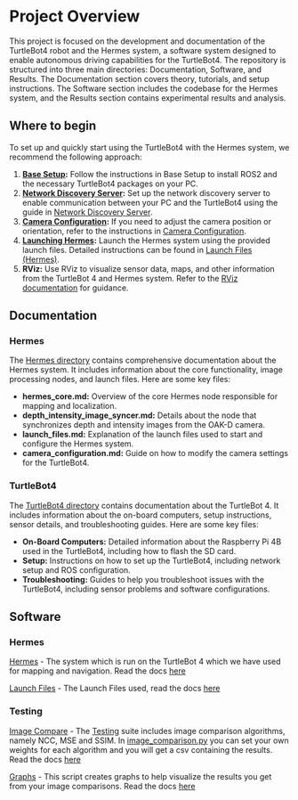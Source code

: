 # Project Overview

This project is focused on the development and documentation of the TurtleBot4 robot and the Hermes system, a software system designed to enable autonomous driving capabilities for the TurtleBot4. The repository is structured into three main directories: Documentation, Software, and Results. The Documentation section covers theory, tutorials, and setup instructions. The Software section includes the codebase for the Hermes system, and the Results section contains experimental results and analysis.

## Where to begin

To set up and quickly start using the TurtleBot4 with the Hermes system, we recommend the following approach:

1.  **[Base Setup](/Documentation/TurtleBot4/Setup/Base-Setup.md):** Follow the instructions in Base Setup to install ROS2 and the necessary TurtleBot4 packages on your PC.
2.  **[Network Discovery Server](/Documentation/TurtleBot4/Setup/Network-Discovery-Server.md):** Set up the network discovery server to enable communication between your PC and the TurtleBot4 using the guide in [Network Discovery Server](/Documentation/TurtleBot4/Setup/Network-Discovery-Server.md).
3.  **[Camera Configuration](/Documentation/Hermes/camera_configuration.md):** If you need to adjust the camera position or orientation, refer to the instructions in [Camera Configuration](/Documentation/Hermes/camera_configuration.md).
4.  **[Launching Hermes](/Documentation/Hermes/launch_files.md):** Launch the Hermes system using the provided launch files. Detailed instructions can be found in [Launch Files (Hermes)](/Documentation/Hermes/launch_files.md).
5.  **RViz:** Use RViz to visualize sensor data, maps, and other information from the TurtleBot 4 and Hermes system. Refer to the [RViz documentation](/Documentation/Software/RViz.md) for guidance.

## Documentation

### Hermes

The [Hermes directory](/Documentation/Hermes/) contains comprehensive documentation about the Hermes system. It includes information about the core functionality, image processing nodes, and launch files. Here are some key files:

-   **hermes\_core.md:** Overview of the core Hermes node responsible for mapping and localization.
-   **depth\_intensity\_image\_syncer.md:** Details about the node that synchronizes depth and intensity images from the OAK-D camera.
-   **launch\_files.md:** Explanation of the launch files used to start and configure the Hermes system.
-   **camera\_configuration.md:** Guide on how to modify the camera settings for the TurtleBot4.

### TurtleBot4

The [TurtleBot4 directory](/Documentation/TurtleBot4/) contains documentation about the TurtleBot 4. It includes information about the on-board computers, setup instructions, sensor details, and troubleshooting guides. Here are some key files:

-   **On-Board Computers:** Detailed information about the Raspberry Pi 4B used in the TurtleBot4, including how to flash the SD card.
-   **Setup:** Instructions on how to set up the TurtleBot4, including network setup and ROS configuration.
-   **Troubleshooting:** Guides to help you troubleshoot issues with the TurtleBot4, including sensor problems and software configurations.

## Software

### Hermes 

[Hermes](/Software/TurtleBot4/hermes/) - The system which is run on the TurtleBot 4 which we have used for mapping and navigation. Read the docs [here](/Documentation/Hermes/hermes_core.md)  

[Launch Files](/Software/TurtleBot4/hermes/launch/) - The Launch Files used, read the docs [here](/Documentation/Hermes/launch_files.md)

### Testing

[Image Compare](/Software/Testing/Image-Compare/image_comparison.py) - The [Testing](/Software/Testing/Image-Compare/) suite includes image comparison algorithms, namely NCC, MSE and SSIM. In [image_comparison.py](/Software/Testing/Image-Compare/image_comparison.py) you can set your own weights for each algorithm and you will get a csv containing the results. Read the docs [here](/Documentation/Hermes/image_comparisons.md)

[Graphs](/Software/Testing/make_graphs.py) - This script creates graphs to help visualize the results you get from your image comparisons. Read the docs [here](/Documentation/Hermes/image_comparisons.md)

